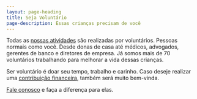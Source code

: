 ```yaml
---
layout: page-heading
title: Seja Voluntário
page-description: Essas crianças precisam de você
---
```

Todas as [nossas atividades][1] são realizadas por voluntários. Pessoas normais como você. Desde donas
de casa até médicos, advogados, gerentes de banco e diretores de empresa. Já somos mais de 70
voluntários trabalhando para melhorar a vida dessas crianças.

Ser voluntário é doar seu tempo, trabalho e carinho. Caso deseje realizar uma
[contribuição financeira][3], também será muito bem-vinda.

[Fale conosco][2] e faça a diferença para elas.

[1]: /atividades
[2]: /contato
[3]: /faca-doacao

